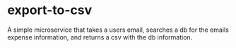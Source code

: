 # export-to-csv
A simple microservice that takes a users email, searches a db for the emails expense information, and returns a csv with the db information.
